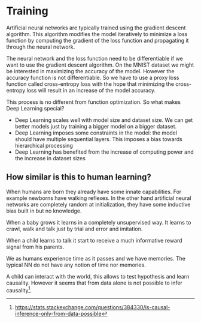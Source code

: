 # Training

Artificial neural networks are typically trained using the gradient descent algorithm. This algorithm
modifies the model iteratively to minimize a loss function by computing the gradient of the loss
function and propagating it through the neural network.

The neural network and the loss function need to be differentiable if we want to use the gradient
descent algorithm. On the MNIST dataset we might be interested in maximizing the accuracy of the
model. However the accuracy function is not differentiable. So we have to use a proxy loss function
called cross-entropy loss with the hope that minimizing the cross-entropy loss will result in an increase
of the model accuracy.

This process is no different from function optimization. So what makes Deep Learning special?

- Deep Learning scales well with model size and dataset size. We can get better models just by training
  a bigger model on a bigger dataset.
- Deep Learning imposes some constraints in the model: the model should have multiple sequential layers. This imposes a bias towards hierarchical processing
- Deep Learning has benefited from the increase of computing power and the increase in dataset sizes

## How similar is this to human learning?

When humans are born they already have some innate capabilities. For example newborns have walking reflexes. In the other hand artificial neural networks are completely random at initialization, they have some inductive bias built in but no knowledge.

When a baby grows it learns in a completely unsupervised way. It learns to crawl, walk and talk just by trial and error and imitation. 

When a child learns to talk it start to receive a much informative reward signal from his parents. 

We as humans experience time as it passes and we have memories. The typical NN do not have any notion of time nor memories. 

A child can interact with the world, this allows to test hypothesis and learn causality. However it seems that from data alone
is not possible to infer causality[^1].

[^1]: https://stats.stackexchange.com/questions/384330/is-causal-inference-only-from-data-possible
